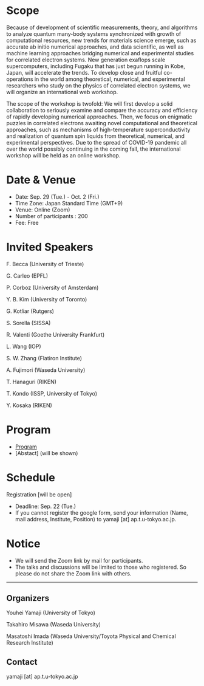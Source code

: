 # Scope

Because of development of scientific measurements, theory, and algorithms to analyze quantum many-body systems synchronized with growth of computational resources, new trends for materials science emerge, such as accurate ab initio numerical approaches, and data scientific, as well as machine learning approaches bridging numerical and experimental studies for correlated electron systems. New generation exaflops scale supercomputers, including Fugaku that has just begun running in Kobe, Japan, will accelerate the trends.
To develop close and fruitful co-operations in the world among theoretical, numerical, and experimental researchers who study on the physics of correlated electron systems, we will organize an international web workshop.

The scope of the workshop is twofold:
We will first develop a solid collaboration to seriously examine and compare the accuracy and efficiency of rapidly developing numerical approaches. Then, we focus on enigmatic puzzles in correlated electrons awaiting novel computational and theoretical approaches, such as mechanisms of high-temperature superconductivity and realization of quantum spin liquids from theoretical, numerical, and experimental perspectives.
Due to the spread of COVID-19 pandemic all over the world possibly continuing in the coming fall, the international workshop will be held as an online workshop.

# Date & Venue

- Date:  Sep. 29 (Tue.) - Oct. 2 (Fri.)  
- Time Zone: Japan Standard Time (GMT+9)
- Venue: Online (Zoom) 
- Number of participants : 200
- Fee: Free

# Invited Speakers

F. Becca (University of Trieste)

G. Carleo (EPFL)

P. Corboz (University of Amsterdam)

Y. B. Kim (University of Toronto)

G. Kotliar (Rutgers)

S. Sorella (SISSA)

R. Valenti (Goethe University Frankfurt)

L. Wang (IOP)

S. W. Zhang (Flatiron Institute)

A. Fujimori (Waseda University)

T. Hanaguri (RIKEN)

T. Kondo (ISSP, University of Tokyo)

Y. Kosaka (RIKEN)

# Program

- [Program](program)
- [Abstact] (will be shown) <!-- [Abstract](abstracts) -->

# Schedule

Registration [will be open] <!-- [Here] (https://forms.gle/JH88RpSRo9GLtBXD8)．-->

- Deadline: Sep. 22 (Tue.)
- If you cannot register the google form,
send your information (Name, mail address, Institute, Position) 
to yamaji [at] ap.t.u-tokyo.ac.jp.


# Notice

- We will send the Zoom link by mail for participants.
- The talks and discussions will be limited to those who registered. So please do not share the Zoom link with others. 

-----

## Organizers

Youhei Yamaji (University of Tokyo)  

Takahiro Misawa (Waseda University) 

Masatoshi Imada (Waseda University/Toyota Physical and Chemical Research Institute) 

## Contact

yamaji [at] ap.t.u-tokyo.ac.jp
